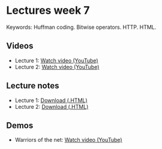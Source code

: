 # Lectures week 7

Keywords: Huffman coding. Bitwise operators. HTTP. HTML.

## Videos

* Lecture 1: [Watch video (YouTube)](http://www.youtube.com/watch?v=-wfcXe3idKY)
* Lecture 2: [Watch video (YouTube)](http://www.youtube.com/watch?v=gbJQyHtQS18)

## Lecture notes

* Lecture 1: [Download (.HTML)](http://d2o9nyf4hwsci4.cloudfront.net/2012/fall/lectures/7/notes7m/notes7m.html)
* Lecture 2: [Download (.HTML)](http://d2o9nyf4hwsci4.cloudfront.net/2012/fall/lectures/7/notes7w/notes7w.html)

## Demos

* Warriors of the net: [Watch video (YouTube)](http://www.youtube.com/watch?v=PBWhzz_Gn10)